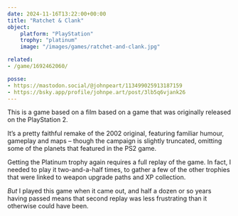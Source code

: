 ```yaml
---
date: 2024-11-16T13:22:00+00:00
title: "Ratchet & Clank"
object:
    platform: "PlayStation"
    trophy: "platinum"
    image: "/images/games/ratchet-and-clank.jpg"

related: 
- /game/1692462060/

posse:
- https://mastodon.social/@johnpeart/113499025913187159
- https://bsky.app/profile/johnpe.art/post/3lb5q6vjank26
---
```


This is a game based on a film based on a game that was originally released on the PlayStation 2.

It’s a pretty faithful remake of the 2002 original, featuring familiar humour, gameplay and maps – though the campaign is slightly truncated, omitting some of the planets that featured in the PS2 game.

Getting the Platinum trophy again requires a full replay of the game. In fact, I needed to play it two-and-a-half times, to gather a few of the other trophies that were linked to weapon upgrade paths and XP collection.

*But* I played this game when it came out, and half a dozen or so years having passed means that second replay was less frustrating than it otherwise could have been.